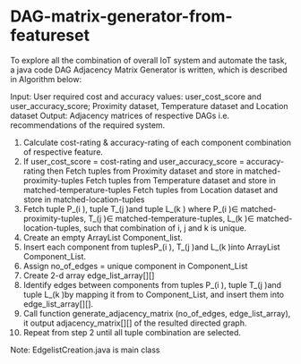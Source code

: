 # DAG-matrix-generator-from-featureset
To explore all the combination of overall IoT system and automate the task, a java code DAG Adjacency Matrix Generator is written, which is described in Algorithm below:

Input: User required cost and accuracy values: user_cost_score and user_accuracy_score; Proximity dataset, Temperature dataset and Location dataset
Output: Adjacency matrices of respective DAGs i.e. recommendations of the required system.

1) Calculate cost-rating & accuracy-rating of each component combination of respective feature.
2) If user_cost_score = cost-rating and user_accuracy_score = accuracy-rating then
     Fetch tuples from Proximity dataset and store in matched-proximity-tuples 
     Fetch tuples from Temperature dataset and store in matched-temperature-tuples
     Fetch tuples from Location dataset and store in matched-location-tuples
3) Fetch tuple P_(i ), tuple T_(j )and tuple L_(k ) 
     where P_(i )∈ matched-proximity-tuples, T_(j )∈ matched-temperature-tuples, L_(k )∈ matched-location-tuples, such that combination of i,  j and k is unique.
4) Create an empty ArrayList Component_list.
5) Insert each component from tuplesP_(i ), T_(j )and L_(k )into ArrayList Component_List.
6) Assign no_of_edges = unique component in Component_List
7) Create 2-d array edge_list_array[][]
8) Identify edges between components from tuples P_(i ), tuple T_(j )and tuple L_(k )by mapping it from to Component_List, and insert them into edge_list_array[][].
9) Call function generate_adjacency_matrix (no_of_edges, edge_list_array), it output adjacency_matrix[][] of the resulted directed graph.
10) Repeat from step 2 until all tuple combination are selected.



Note: EdgelistCreation.java is main class
